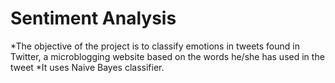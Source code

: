 # Sentiment Analysis
*The objective of the project is to classify emotions in tweets found in Twitter, a microblogging website based on the words he/she has used in the tweet
*It uses Naive Bayes classifier.
